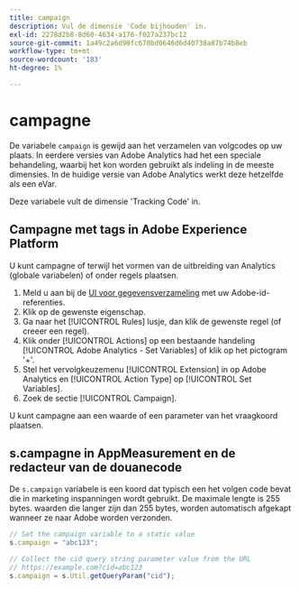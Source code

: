 ```yaml
---
title: campaign
description: Vul de dimensie 'Code bijhouden' in.
exl-id: 2278d2b8-8d60-4634-a176-f027a237bc12
source-git-commit: 1a49c2a6d90fc670bd0646d6d40738a87b74b8eb
workflow-type: tm+mt
source-wordcount: '183'
ht-degree: 1%

---
```


# campagne

De variabele `campaign` is gewijd aan het verzamelen van volgcodes op uw plaats. In eerdere versies van Adobe Analytics had het een speciale behandeling, waarbij het kon worden gebruikt als indeling in de meeste dimensies. In de huidige versie van Adobe Analytics werkt deze hetzelfde als een eVar.

Deze variabele vult de dimensie &#39;Tracking Code&#39; in.

## Campagne met tags in Adobe Experience Platform

U kunt campagne of terwijl het vormen van de uitbreiding van Analytics (globale variabelen) of onder regels plaatsen.

1. Meld u aan bij de [UI voor gegevensverzameling](https://experience.adobe.com/data-collection) met uw Adobe-id-referenties.
2. Klik op de gewenste eigenschap.
3. Ga naar het [!UICONTROL Rules] lusje, dan klik de gewenste regel (of creeer een regel).
4. Klik onder [!UICONTROL Actions] op een bestaande handeling [!UICONTROL Adobe Analytics - Set Variables] of klik op het pictogram &#39;+&#39;.
5. Stel het vervolgkeuzemenu [!UICONTROL Extension] in op Adobe Analytics en [!UICONTROL Action Type] op [!UICONTROL Set Variables].
6. Zoek de sectie [!UICONTROL Campaign].

U kunt campagne aan een waarde of een parameter van het vraagkoord plaatsen.

## s.campagne in AppMeasurement en de redacteur van de douanecode

De `s.campaign` variabele is een koord dat typisch een het volgen code bevat die in marketing inspanningen wordt gebruikt. De maximale lengte is 255 bytes. waarden die langer zijn dan 255 bytes, worden automatisch afgekapt wanneer ze naar Adobe worden verzonden.

```js
// Set the campaign variable to a static value
s.campaign = "abc123";

// Collect the cid query string parameter value from the URL
// https://example.com?cid=abc123
s.campaign = s.Util.getQueryParam("cid");
```
